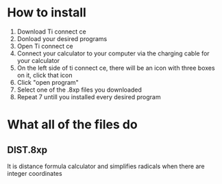 # How to install
1. Download Ti connect ce
2. Donload your desired programs
3. Open Ti connect ce
4. Connect your calculator to your computer via the charging cable for your calculator
5. On the left side of ti connect ce, there will be an icon with three boxes on it, click that icon
6. Click "open program"
7. Select one of the .8xp files you downloaded
8. Repeat 7 untill you installed every desired program
# What all of the files do
## DIST.8xp
It is distance formula calculator and simplifies radicals when there are integer coordinates
